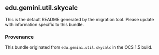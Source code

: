 
## edu.gemini.util.skycalc

This is the default README generated by the migration tool. Please update with information specific to this bundle.

### Provenance

This bundle originated from `edu.gemini.util.skycalc` in the OCS 1.5 build. 